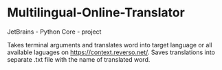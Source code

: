# Multilingual-Online-Translator

JetBrains - Python Core - project

Takes terminal arguments and translates word into target language or all available laguages on https://context.reverso.net/.
Saves translations into separate <word>.txt file with the name of translated word.
